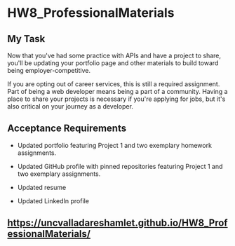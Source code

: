 # HW8_ProfessionalMaterials

## My Task

Now that you've had some practice with APIs and have a project to share, you'll be updating your portfolio page and other materials to build toward being employer-competitive.

If you are opting out of career services, this is still a required assignment. Part of being a web developer means being a part of a community. Having a place to share your projects is necessary if you're applying for jobs, but it's also critical on your journey as a developer.

## Acceptance Requirements

* Updated portfolio featuring Project 1 and two exemplary homework assignments.

* Updated GitHub profile with pinned repositories featuring Project 1 and two exemplary assignments.

* Updated resume

* Updated LinkedIn profile

## https://uncvalladareshamlet.github.io/HW8_ProfessionalMaterials/